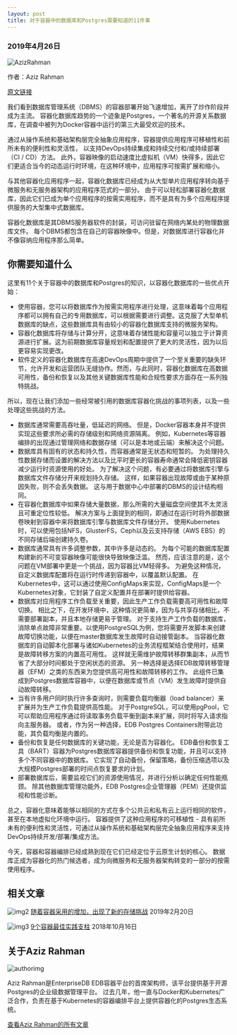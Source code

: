 ```yaml
---
layout: post
title: 对于容器中的数据库和Postgres需要知道的11件事
---
```


### 2019年4月26日
![AzizRahman](https://bdlguu0syu1idj5d2b4m53mv-wpengine.netdna-ssl.com/wp-content/uploads/2019/04/Aziz-Rahman.jpg) 

作者：Aziz Rahman

[原文链接](https://containerjournal.com/2019/04/26/11-things-to-know-about-databases-and-postgres-in-containers/)

我们看到数据库管理系统（DBMS）的容器部署开始飞速增加，离开了炒作阶段并成为主流。
容器化数据库趋势的一个迹象是Postgres，一个著名的开源关系数据库，在调查中被列为Docker容器中运行的第三大最受欢迎的技术。

通过从操作系统和基础架构层完全抽象应用程序，容器提供应用程序可移植性和前所未有的便利性和灵活性，
以支持DevOps持续集成和持续交付和/或持续部署（CI / CD）方法。
此外，容器映像的启动速度比虚拟机（VM）快得多，因此它们更适合当今的动态运行时环境，在这种环境中，应用程序可按需扩展和缩小。

与其他容器化应用程序一起，容器化数据库已经成为从大型单片应用程序转向基于微服务和无服务器架构的应用程序范式的一部分。
由于可以轻松部署容器化数据库，因此它们已成为单个应用程序的按需实用程序，而不是具有为多个应用程序提供服务的大型集中式数据库。

容器化数据库是其DBMS服务器软件的封装，可访问驻留在网络内某处的物理数据库文件。
每个DBMS都包含在自己的容器映像中。但是，对数据库进行容器化并不像容纳应用程序那么简单。

## 你需要知道什么
这里有11个关于容器中的数据库和Postgres的知识，以容器化数据库的一些优点开始：
* 使用容器，您可以将数据库作为按需实用程序进行处理，这意味着每个应用程序都可以拥有自己的专用数据库，可以根据需要进行调整。这克服了大型单机数据库的缺点，这些数据库具有由较小的容器化数据库支持的微服务架构。
* 容器化数据库将存储与计算分开，这意味着存储性能和容量可以独立于计算资源进行扩展。这为前期数据库容量规划和配置提供了更大的灵活性，因为以后更容易实现更改。
* 软件定义的容器化数据库在高速DevOps周期中提供了一个至关重要的缺失环节，允许开发和运营团队无缝协作。然而，与此同时，容器化数据库在高数据可用性，备份和恢复以及其他关键数据库性能和合规性要求方面存在一系列独特挑战。

所以，现在让我们添加一些经常被引用的数据库容器化挑战的事项列表，以及一些处理这些挑战的方法。

* 数据库通常需要高吞吐量，低延迟的网络。 但是，Docker容器本身并不提供实现这些要求所必需的存储级别和网络资源隔离。 例如，Kubernetes等容器编排的出现通过管理网络和数据存储（可以是本地或云端）来解决这个问题。
* 数据库具有固有的状态和持久性，而容器通常是无状态和短暂的。 为处理持久性数据存储而设置的解决方法以及比平时更长的容器寿命通常会降低密钥容器减少运行时资源使用的好处。
  为了解决这个问题，有必要通过将数据库引擎与数据库文件存储分开来规划持久存储。 这样，如果容器出现故障或由于某种原因失败，则不会丢失数据。 这与用于数据中心中部署的DBMS的设计结构相同。
* 在容器化数据库中如果存储大量数据，那么所需的大量磁盘空间使其不太灵活且可重定位性较低。 解决方案与上面提到的相同，即通过在运行时将外部数据卷映射到容器中来将数据库引擎与数据库文件存储分开。 使用Kubernetes时，可以使用包括NFS，GlusterFS，Ceph以及云支持存储（AWS EBS）的不同存储后端创建持久卷。
* 数据库通常具有许多调整参数，其中许多是动态的。 为每个可能的数据库配置构建新的不可变容器映像可能很快导致映像泛滥。 然而，应该注意的是，这个问题在VM部署中更是一个挑战，因为容器比VM轻得多。 为避免这种情况，自定义数据库配置将在运行时传递到容器中，以覆盖默认配置。 在Kubernetes中，这可以通过使用ConfigMaps来实现，ConfigMaps是一个Kubernetes对象，它封装了自定义配置并在部署时提供给容器。
* 数据库对应用程序工作负载至关重要，因此生产工作负载需要高可用性和故障切换。
  相比之下，在开发环境中，这种情况更简单，因为与共享存储相比，不需要部署副本，并且本地存储更易于管理。
  对于支持生产工作负载的数据库，消除单点故障非常重要。以使用PostgreSQL为例，您将需要开发脚本来创建故障切换功能，以便在master数据库发生故障时自动接管副本。
  当容器化数据库的自动脚本化部署与诸如Kubernetes的业务流程框架结合使用时，结果是故障转移方案的内置高可用性。
  这样就无需维护故障转移群集副本，从而节省了大部分时间都处于空闲状态的资源。
  另一种选择是选择EDB故障转移管理器（EFM）之类的东西来为您提供高可用性和故障转移的工作。
  此组件已集成到Postgres数据库容器中，以便在数据库或节点（VM）发生故障时提供自动故障转移。
* 当有许多用户同时执行许多查询时，则需要负载均衡器（load balancer）来扩展并为生产工作负载提供高性能。
  对于PostgreSQL，可以使用pgPool，它可以帮助应用程序通过将读取事务负载平衡到副本来扩展，同时将写入请求指向主服务器。 
  或者，作为另一种选择，EDB Postgres Containers附带此功能，其负载均衡是内置的。
* 备份和恢复是任何数据库的关键功能，无论是否为容器化。 
  EDB备份和恢复工具（BART）容器为Postgres数据库容器提供备份和恢复功能，并且可以支持多个不同容器中的数据库。
  它实现了自动备份，保留策略，备份压缩选项以及大规模Postgres部署的时间点恢复要求的计划。
* 部署数据库后，需要监视它们的资源使用情况，并进行分析以确定任何性能瓶颈。 
   除其他数据库管理功能外，EDB Postgres企业管理器（PEM）还提供监视和性能诊断。

总之，容器化意味着能够以相同的方式在多个公共云和私有云上运行相同的软件，甚至在本地虚拟化环境中运行。 
容器提供了这种应用程序的可移植性 - 具有前所未有的便利性和灵活性，可通过从操作系统和基础架构层完全抽象应用程序来支持DevOps持续开发/部署/集成方法。

今天，容器和容器编排已经成熟到现在它们已经定位于云原生计划的核心。
数据库正成为容器化的热门候选者，成为向微服务和无服务器架构转变的一部分的按需使用程序。

## 相关文章
![img2](https://i0.wp.com/containerjournal.com/wp-content/uploads/2019/03/Container-Adoption-Increases.jpg?resize=350%2C200&ssl=1)
[随着容器采用的增加，出现了新的存储挑战](https://containerjournal.com/2019/03/04/new-storage-challenges-emerge-as-container-adoption-increases-2/)
2019年2月20日

![img3](https://i0.wp.com/containerjournal.com/wp-content/uploads/2018/10/Containers-Best-Practices.jpg?resize=350%2C200&ssl=1)
[9个容器最佳实践支柱](https://containerjournal.com/2018/10/16/9-pillars-of-containers-best-practices/)
2018年10月16日

## 关于Aziz Rahman
![authorimg](https://bdlguu0syu1idj5d2b4m53mv-wpengine.netdna-ssl.com/wp-content/uploads/2019/04/Aziz-Rahman.jpg)

Aziz Rahman是EnterpriseDB EDB容器平台的首席架构师，该平台提供基于开源Postgres的企业级数据管理平台。
过去几年，他一直与Docker和Kubernetes广泛合作，负责在基于Kubernetes的容器编排平台上提供容器化的Postgres生态系统。

[查看Aziz Rahman的所有文章](https://containerjournal.com/author/aziz-rahman/)

